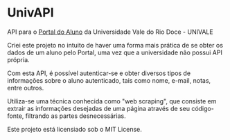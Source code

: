 # UnivAPI
API para o [Portal do Aluno](https://siu.univale.br/siu-portalaluno/login.aspx "Portal do Aluno") da Universidade Vale do Rio Doce - UNIVALE

Criei este projeto no intuito de haver uma forma mais prática de se obter os dados de um aluno pelo Portal, uma vez que a universidade não possui API própria.

Com esta API, é possível autenticar-se e obter diversos tipos de informações sobre o aluno autenticado, tais como nome, e-mail, notas, entre outros.

Utiliza-se uma técnica conhecida como "web scraping", que consiste em extrair as informações desejadas de uma página através de seu código-fonte, filtrando as partes desnecessárias.

Este projeto está licensiado sob o MIT License.
